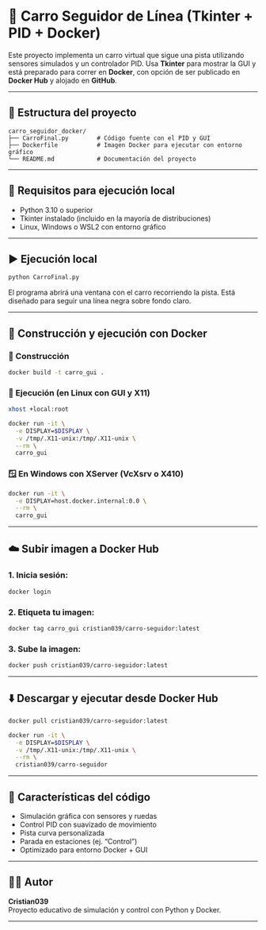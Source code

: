 # 🚗 Carro Seguidor de Línea (Tkinter + PID + Docker)

Este proyecto implementa un carro virtual que sigue una pista utilizando sensores simulados y un controlador PID. Usa **Tkinter** para mostrar la GUI y está preparado para correr en **Docker**, con opción de ser publicado en **Docker Hub** y alojado en **GitHub**.

---

## 📁 Estructura del proyecto

```
carro_seguidor_docker/
├── CarroFinal.py        # Código fuente con el PID y GUI
├── Dockerfile           # Imagen Docker para ejecutar con entorno gráfico
└── README.md            # Documentación del proyecto
```

---

## 🔧 Requisitos para ejecución local

- Python 3.10 o superior
- Tkinter instalado (incluido en la mayoría de distribuciones)
- Linux, Windows o WSL2 con entorno gráfico

---

## ▶️ Ejecución local

```bash
python CarroFinal.py
```

El programa abrirá una ventana con el carro recorriendo la pista. Está diseñado para seguir una línea negra sobre fondo claro.

---

## 🐳 Construcción y ejecución con Docker

### 🔨 Construcción

```bash
docker build -t carro_gui .
```

### 🚀 Ejecución (en Linux con GUI y X11)

```bash
xhost +local:root

docker run -it \
  -e DISPLAY=$DISPLAY \
  -v /tmp/.X11-unix:/tmp/.X11-unix \
  --rm \
  carro_gui
```

### 🪟 En Windows con XServer (VcXsrv o X410)

```bash
docker run -it \
  -e DISPLAY=host.docker.internal:0.0 \
  --rm \
  carro_gui
```

---

## ☁️ Subir imagen a Docker Hub

### 1. Inicia sesión:

```bash
docker login
```

### 2. Etiqueta tu imagen:

```bash
docker tag carro_gui cristian039/carro-seguidor:latest
```

### 3. Sube la imagen:

```bash
docker push cristian039/carro-seguidor:latest
```

---

## ⬇️ Descargar y ejecutar desde Docker Hub

```bash
docker pull cristian039/carro-seguidor:latest
```

```bash
docker run -it \
  -e DISPLAY=$DISPLAY \
  -v /tmp/.X11-unix:/tmp/.X11-unix \
  --rm \
  cristian039/carro-seguidor
```

---

## 🧠 Características del código

- Simulación gráfica con sensores y ruedas
- Control PID con suavizado de movimiento
- Pista curva personalizada
- Parada en estaciones (ej. “Control”)
- Optimizado para entorno Docker + GUI

---

## 🧑‍💻 Autor

**Cristian039**  
Proyecto educativo de simulación y control con Python y Docker.

---
